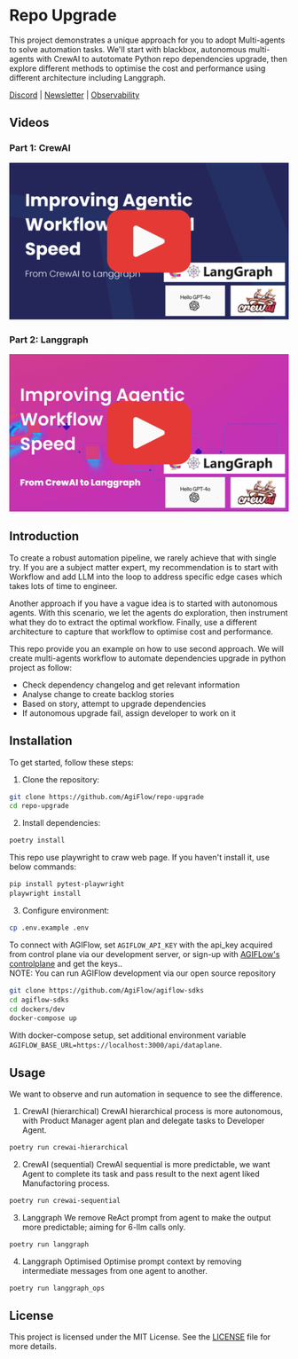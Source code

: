 # Repo Upgrade

This project demonstrates a unique approach for you to adopt Multi-agents to solve automation tasks. We'll start with blackbox, autonomous multi-agents with CrewAI to autotomate Python repo dependencies upgrade, then explore different methods to optimise the cost and performance using different architecture including Langgraph.  

[Discord](https://discord.gg/vejg6tkBUu) | [Newsletter](https://mailchi.mp/agiflow/agiflow-sub) | [Observability](https://github.com/AgiFlow/agiflow-sdks)

## Videos

### Part 1: CrewAI
[<img src="./part_1.png">](https://youtu.be/hvcd8Xjpd7A)

### Part 2: Langgraph
[<img src="./part_2.png">](https://youtu.be/_k82vx4qaLo)

## Introduction
To create a robust automation pipeline, we rarely achieve that with single try. If you are a subject matter expert, my recommendation is to start with Workflow and add LLM into the loop to address specific edge cases which takes lots of time to engineer.  

Another approach if you have a vague idea is to started with autonomous agents. With this scenario, we let the agents do exploration, then instrument what they do to extract the optimal workflow. Finally, use a different architecture to capture that workflow to optimise cost and performance.  

This repo provide you an example on how to use second approach. We will create multi-agents workflow to automate dependencies upgrade in python project as follow:  
- Check dependency changelog and get relevant information
- Analyse change to create backlog stories
- Based on story, attempt to upgrade dependencies
- If autonomous upgrade fail, assign developer to work on it

## Installation

To get started, follow these steps:

1. Clone the repository:
```sh
git clone https://github.com/AgiFlow/repo-upgrade
cd repo-upgrade
```

2. Install dependencies:
```sh
poetry install
```

This repo use playwright to craw web page. If you haven't install it, use below commands:  

``` sh
pip install pytest-playwright
playwright install
```

3. Configure environment:
```sh
cp .env.example .env
```

To connect with AGIFlow, set `AGIFLOW_API_KEY` with the api_key acquired from control plane via our development server, or sign-up with [AGIFLow's controlplane](https://app.agiflow.io) and get the keys..  
NOTE: You can run AGIFlow development via our open source repository

``` sh
git clone https://github.com/AgiFlow/agiflow-sdks
cd agiflow-sdks
cd dockers/dev
docker-compose up
```
With docker-compose setup, set additional environment variable  `AGIFLOW_BASE_URL=https://localhost:3000/api/dataplane`.

## Usage

We want to observe and run automation in sequence to see the difference.

1. CrewAI (hierarchical)
CrewAI hierarchical process is more autonomous, with Product Manager agent plan and delegate tasks to Developer Agent.  

```sh
poetry run crewai-hierarchical
```

2. CrewAI (sequential)
CrewAI sequential is more predictable, we want Agent to complete its task and pass result to the next agent liked Manufactoring process.  

```sh
poetry run crewai-sequential
```

3. Langgraph
We remove ReAct prompt from agent to make the output more predictable; aiming for 6-llm calls only.  

```sh
poetry run langgraph
```

4. Langgraph Optimised
Optimise prompt context by removing intermediate messages from one agent to another.  

```sh
poetry run langgraph_ops
```

## License

This project is licensed under the MIT License. See the [LICENSE](LICENSE) file for more details.
